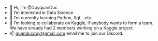 - 👋 Hi, I’m @DuyquanDuc
- 👀 I’m interested in Data Science
- 🌱 I’m currently learning Python, Sql....etc.
- 💞️ I’m looking to collaborate on Kaggle, if anybody wants to form a team. We have already had 2 members working on a Kaggle project.
- 📫 quanducduy@gmail.com email me to join our Discord.


<!---
DuyquanDuc/DuyquanDuc is a ✨ special ✨ repository because its `README.md` (this file) appears on your GitHub profile.
You can click the Preview link to take a look at your changes.
--->
